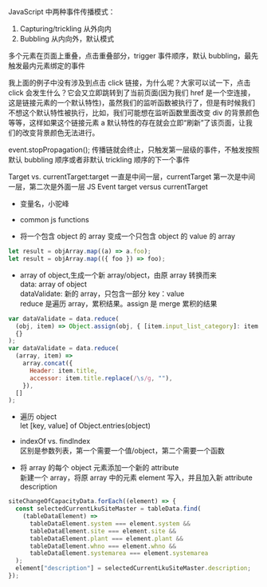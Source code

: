 JavaScript 中两种事件传播模式：

1. Capturing/trickling 从外向内
2. Bubbling 从内向外，默认模式

多个元素在页面上重叠，点击重叠部分，trigger 事件顺序，默认 bubbling，最先触发最内元素绑定的事件

我上面的例子中没有涉及到点击 click 链接，为什么呢？大家可以试一下，点击 click 会发生什么？它会又立即跳转到了当前页面(因为我们 href 是一个空连接，这是链接元素的一个默认特性)，虽然我们的监听函数被执行了，但是有时候我们不想这个默认特性被执行，比如，我们可能想在监听函数里面改变 div 的背景颜色等等，这样如果这个链接元素 a 默认特性的存在就会立即“刷新”了该页面，让我们的改变背景颜色无法进行。

event.stopPropagation(); 传播链就会终止，只触发第一层级的事件，不触发按照默认 bubbling 顺序或者非默认 trickling 顺序的下一个事件

Target vs. currentTarget:target 一直是中间一层，currentTarget 第一次是中间一层，第二次是外面一层 JS Event target versus currentTarget

- 变量名，小驼峰

- common js functions
- 将一个包含 object 的 array 变成一个只包含 object 的 value 的 array

```javascript
let result = objArray.map((a) => a.foo);
let result = objArray.map(({ foo }) => foo);
```

- array of object,生成一个新 array/object，由原 array 转换而来  
  data: array of object  
  dataValidate: 新的 array，只包含一部分 key：value  
  reduce 是遍历 array，累积结果。assign 是 merge 累积的结果

```javascript
var dataValidate = data.reduce(
  (obj, item) => Object.assign(obj, { [item.input_list_category]: item.value }),
  {}
);
var dataValidate = data.reduce(
  (array, item) =>
    array.concat({
      Header: item.title,
      accessor: item.title.replace(/\s/g, ""),
    }),
  []
);
```

- 遍历 object  
  let [key, value] of Object.entries(object)

- indexOf vs. findIndex  
  区别是参数列表，第一个需要一个值/object，第二个需要一个函数

- 将 array 的每个 object 元素添加一个新的 attribute  
  新建一个 array，将原 array 中的元素 element 写入，并且加入新 attribute description

```javascript
siteChangeOfCapacityData.forEach((element) => {
  const selectedCurrentLkuSiteMaster = tableData.find(
    (tableDataElement) =>
      tableDataElement.system === element.system &&
      tableDataElement.site === element.site &&
      tableDataElement.plant === element.plant &&
      tableDataElement.whno === element.whno &&
      tableDataElement.systemarea === element.systemarea
  );
  element["description"] = selectedCurrentLkuSiteMaster.description;
});
```
